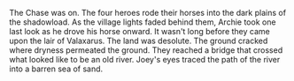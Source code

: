 The Chase was on. The four heroes rode their horses into the dark plains of the shadowload. As the village lights faded behind them, Archie took one last look as he drove his horse onward. It wasn't long before they came upon the lair of Valaxarus. The land was desolute. The ground cracked where dryness permeated the ground. They reached a bridge that crossed what looked like to be an old river. Joey's eyes traced the path of the river into a barren sea of sand. 